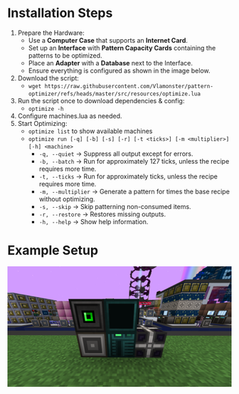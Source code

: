 # Installation Steps
1. Prepare the Hardware:
   - Use a **Computer Case** that supports an **Internet Card**.
   - Set up an **Interface** with **Pattern Capacity Cards** containing the patterns to be optimized.
   - Place an **Adapter** with a **Database** next to the Interface.
   - Ensure everything is configured as shown in the image below.
2. Download the script:
   - `wget https://raw.githubusercontent.com/Vlamonster/pattern-optimizer/refs/heads/master/src/resources/optimize.lua`
3. Run the script once to download dependencies & config:
   - `optimize -h`
4. Configure machines.lua as needed.
5. Start Optimizing:
   - `optimize list` to show available machines
   - `optimize run [-q] [-b] [-s] [-r] [-t <ticks>] [-m <multiplier>] [-h] <machine>`
     - `-q, --quiet`      → Suppress all output except for errors.
     - `-b, --batch`      → Run for approximately 127 ticks, unless the recipe requires more time.
     - `-t, --ticks`      → Run for approximately <ticks> ticks, unless the recipe requires more time.
     - `-m, --multiplier` → Generate a pattern for <multiplier> times the base recipe without optimizing.
     - `-s, --skip`       → Skip patterning non-consumed items.
     - `-r, --restore`    → Restores missing outputs.
     - `-h, --help`       → Show help information.

# Example Setup
<img src="src/resources/setup.png" width="600">
